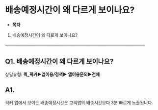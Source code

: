 # 배송예정시간이 왜 다르게 보이나요?

* **목차**

1. 배송예정시간이 왜 다르게 보이나요?

──────────────────────────────────────────────

**Q1. 배송예정시간이 왜 다르게 보이나요?**
---------------------------

상담유형: **퀵\_픽커▶앱이용/정책▶ 앱이용문의▶전체**

**A1.**
-------

픽커 앱에서 보이는 배송예정시간은 고객앱의 배송시간보다 3분 빠르게 노출됩니다.